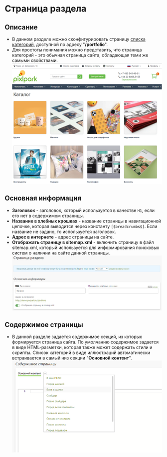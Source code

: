 # Страница раздела
## Описание
* В данном разделе можно сконфигурировать страницу [списка категорий](https://demo.pixlpark.ru/portfolio), доступной по адресу "__/portfolio__".  
* Для простоты понимания можно представить, что страница категорий - это обычная страница сайта, обладающая теми же самыми свойствами.
![](../_media/gallery/list.png ':size=80%')

## Основная информация
* __Заголовок__ - заголовок, который используется в качестве `H1`, если его нет в содержимом страницы.
* __Название в хлебных крошках__ - название страницы в навигационной цепочке, которая выводится через константу `[$breadcrumbs$]`. Если название не задано, то используется заголовок.
* __Адрес в интернете__ - адрес страницы на сайте.
* __Отображать страницу в sitemap.xml__ - включить страницу в файл sitemap.xml, который используется для информирования поисковых систем о наличии на сайте данной страницы.
![](../_media/gallery/page-general.png)

## Содержимое страницы
* В данной разделе задается содержимое секций, из которых формируется страница сайта. По умолчанию содержимое задается в виде HTML-разметки, которая также может содержать стили и скрипты. Список категорий в виде иллюстраций автоматически встраивается в самый низ секции "__Основной контент__".
![](../_media/feedback/page-content.png)